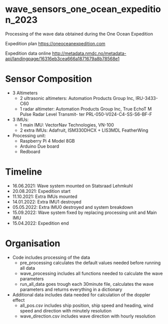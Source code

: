 # wave_sensors_one_ocean_expedition_2023
Processing of the wave data obtained during the One Ocean Expedition

Expedition plan https://oneoceanexpedition.com

Expedition data online http://metadata.nmdc.no/metadata-api/landingpage/16316eb3cea666a1871679a8b78568e1

# Sensor Composition
- 3 Altimeters
    * 2 ultrasonic altimeters: Automation Products Group Inc, IRU-3433-C60
    * 1 radar altimeter: Automation Products Group Inc, True EchoT M Pulse Radar Level Transmit- ter PRL-050-V024-C4-SS-S6-BF-F
- 3 IMUs:
    * 1 main IMU: VectorNav Technologies, VN-100
    * 2 extra IMUs: Adafruit, ISM330DHCX + LIS3MDL FeatherWing
- Processing unit: 
    * Raspberry Pi 4 Model 8GB
    * Arduino Due board
    * Redboard

# Timeline
- 16.06.2021: Wave system mounted on Statsraad Lehmkuhl
- 20.08.2021: Expedition start
- 11.10.2021: Extra IMUs mounted
- 14.01.2022: Extra IMU1 destroyed 
- 05.05.2022: Extra IMU0 destroyed and system breakdown
- 15.09.2022: Wave system fixed by replacing processing unit and Main IMU
- 15.04.2022: Expedition end

# Organisation
- Code includes processing of the data
   * pre_processing calculates the default values needed before running all data
   * wave_processing includes all functions needed to calculate the wave parameters
   * run_all_data goes trough each 30minute file, calculates the wave parameters and returns everything in a dictionary
- Additional data includes data needed for calculation of the doppler effect
   * all_pos.csv includes ship position, ship speed and heading, wind speed and direction with minutely resolution
   * wave_direction.csv includes wave direction with hourly resolution    
